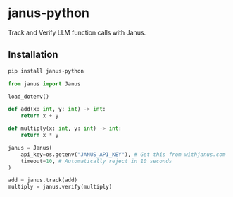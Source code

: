 # janus-python

Track and Verify LLM function calls with Janus.

## Installation

```bash
pip install janus-python
```

```python
from janus import Janus

load_dotenv()

def add(x: int, y: int) -> int:
    return x + y

def multiply(x: int, y: int) -> int:
    return x * y

janus = Janus(
    api_key=os.getenv("JANUS_API_KEY"), # Get this from withjanus.com
    timeout=10, # Automatically reject in 10 seconds
)

add = janus.track(add)
multiply = janus.verify(multiply)
```

